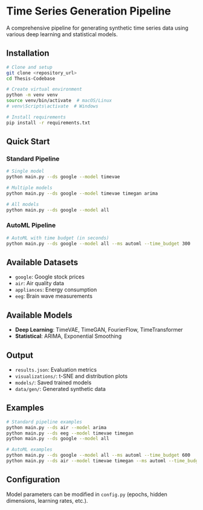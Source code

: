 # Time Series Generation Pipeline

A comprehensive pipeline for generating synthetic time series data using various deep learning and statistical models.

## Installation

```bash
# Clone and setup
git clone <repository_url>
cd Thesis-Codebase

# Create virtual environment
python -m venv venv
source venv/bin/activate  # macOS/Linux
# venv\Scripts\activate  # Windows

# Install requirements
pip install -r requirements.txt
```

## Quick Start

### Standard Pipeline

```bash
# Single model
python main.py --ds google --model timevae

# Multiple models
python main.py --ds google --model timevae timegan arima

# All models
python main.py --ds google --model all
```

### AutoML Pipeline

```bash
# AutoML with time budget (in seconds)
python main.py --ds google --model all --ms automl --time_budget 300
```

## Available Datasets

- `google`: Google stock prices
- `air`: Air quality data
- `appliances`: Energy consumption
- `eeg`: Brain wave measurements

## Available Models

- **Deep Learning**: TimeVAE, TimeGAN, FourierFlow, TimeTransformer
- **Statistical**: ARIMA, Exponential Smoothing

## Output

- `results.json`: Evaluation metrics
- `visualizations/`: t-SNE and distribution plots
- `models/`: Saved trained models
- `data/gen/`: Generated synthetic data

## Examples

```bash
# Standard pipeline examples
python main.py --ds air --model arima
python main.py --ds eeg --model timevae timegan
python main.py --ds google --model all

# AutoML examples
python main.py --ds google --model all --ms automl --time_budget 600
python main.py --ds air --model timevae timegan --ms automl --time_budget 180
```

## Configuration

Model parameters can be modified in `config.py` (epochs, hidden dimensions, learning rates, etc.).
